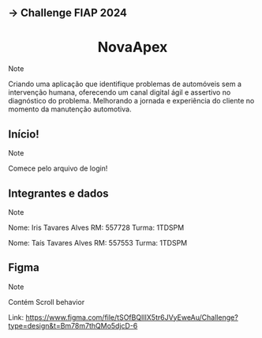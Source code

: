 <h2>→ Challenge FIAP 2024</h2>

<h1 align="center">
  NovaApex
</h1> 

> [!NOTE]
> Criando uma aplicação que identifique problemas de automóveis sem a intervenção humana,
> oferecendo um canal digital ágil e assertivo no diagnóstico do problema.
> Melhorando a jornada e experiência do cliente no momento da manutenção automotiva.


## Início!
> [!NOTE]
> Comece pelo arquivo de login!

## Integrantes e dados
> [!NOTE]
> Nome: Iris Tavares Alves
> RM: 557728 Turma: 1TDSPM
> 
> 
> Nome: Taís Tavares Alves
> RM: 557553 Turma: 1TDSPM

## Figma
> [!NOTE]
> Contém Scroll behavior
> 
> Link: https://www.figma.com/file/tSOfBQlIIX5tr6JVyEweAu/Challenge?type=design&t=Bm78m7thQMo5djcD-6
